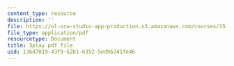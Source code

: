 ```yaml
---
content_type: resource
description: ''
file: https://ol-ocw-studio-app-production.s3.amazonaws.com/courses/15-071-the-analytics-edge-spring-2017/136d701943f962b163525ed96741fe46_DCcPG4aS5I0.pdf
file_type: application/pdf
resourcetype: Document
title: 3play pdf file
uid: 136d7019-43f9-62b1-6352-5ed96741fe46
---
```

